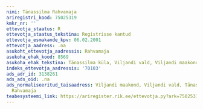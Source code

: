```yaml
---
nimi: Tänassilma Rahvamaja
ariregistri_kood: 75025319
kmkr_nr: ''
ettevotja_staatus: R
ettevotja_staatus_tekstina: Registrisse kantud
ettevotja_esmakande_kpv: 06.02.2001
ettevotja_aadress: .na
asukoht_ettevotja_aadressis: Rahvamaja
asukoha_ehak_kood: 8569
asukoha_ehak_tekstina: Tänassilma küla, Viljandi vald, Viljandi maakond
indeks_ettevotja_aadressis: '70103'
ads_adr_id: 3138261
ads_ads_oid: .na
ads_normaliseeritud_taisaadress: Viljandi maakond, Viljandi vald, Tänassilma küla,
  Rahvamaja
teabesysteemi_link: https://ariregister.rik.ee/ettevotja.py?ark=75025319&ref=rekvisiidid
---
```

